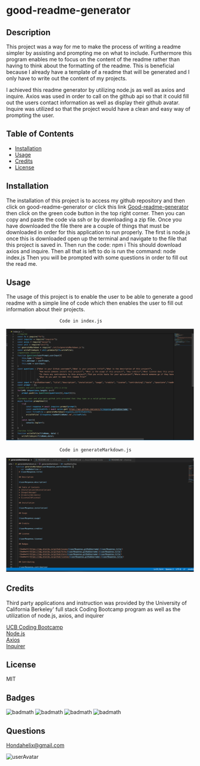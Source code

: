 
# good-readme-generator

## Description 
This project was a way for me to make the process of writing  a readme simpler by assisting and prompting me on what to include. Furthermore this program enables me to focus on the content of the readme rather than having to think about the formatting of the readme. This is beneficial because I already have a template of a readme that will be generated and I only have to write out the content of my projects. 

I achieved this readme generator by utilizing node.js as well as axios and inquire. Axios was used in order to call on the github api so that it could fill out the users contact information as well as display their github avatar. Inquire was utilized so that the project would have a clean and easy way of prompting the user. 

   

## Table of Contents
* [Installation](#installation)
* [Usage](#usage)
* [Credits](#credits)
* [License](#license)
   
## Installation

The installation of this project is to access my github repository and then click on good-readme-generator or click this link [Good-readme-generator](https://github.com/hondahelix/good-readme-generator) then click on the green code button in the top right corner. Then you can copy and paste the code via ssh or by downloading a zip file. Once you have downloaded the file there are a couple of things that must be downloaded in order for this application to run properly. The first is node.js once this is downloaded open up the terminal and navigate to the file that this project is saved in. Then run the code:
npm i 
This should download axios and inquire. Then all that is left to do is run the command:
node index.js 
Then you will be prompted with some questions in order to fill out the read me.


## Usage 

The usage of this project is to enable the user to be able to generate a good readme with a simple line of code which then enables the user to fill out information about their projects.

                        Code in index.js
![Highscore page](pictures/code-index.PNG)

                        Code in generateMarkdown.js
![Problem child](pictures/generate-markdown-code.PNG)
   
## Credits

Third party applications and instruction was provided by the University of California Berkeley' full stack Coding Bootcamp program as well as the utilization of node.js, axios, and inquirer  

[UCB Coding Bootcamp](https://bootcamp.berkeley.edu/coding/)   
[Node.js](https://https://nodejs.org/en/)   
[Axios](https://www.npmjs.com/package/axios)   
[Inquirer](https://www.npmjs.com/package/inquirer)   

## License

 MIT

## Badges

![badmath](https://img.shields.io/github/issues/hondahelix/good-readme-generator)
![badmath](https://img.shields.io/github/forks/hondahelix/good-readme-generator)
![badmath](https://img.shields.io/github/stars/hondahelix/good-readme-generator)
![badmath](https://img.shields.io/github/license/hondahelix/good-readme-generator)
   

## Questions

Hondahelix@gmail.com
   
![userAvatar](https://avatars0.githubusercontent.com/u/70417229?v=4)

   
